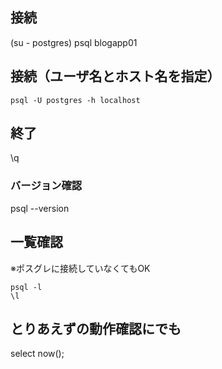## 接続
(su - postgres)
psql blogapp01

## 接続（ユーザ名とホスト名を指定）
```
psql -U postgres -h localhost
```

## 終了
\q

### バージョン確認
psql --version

## 一覧確認
※ポスグレに接続していなくてもOK
```
psql -l
\l
```

## とりあえずの動作確認にでも
select now();

